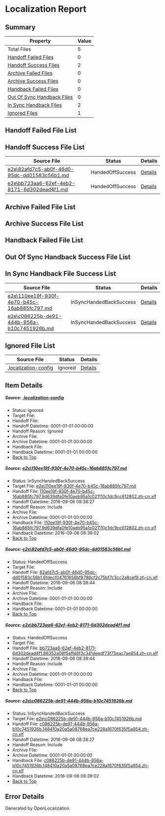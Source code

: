 # <a name='report-top'></a> Localization Report

## Summary
 Property | Value 
 -------- | ----- 
 Total Files | 5
[ Handoff Failed Files ](#handoff-failed-list)| 0
[ Handoff Success Files ](#handoff-success-list)| 2
[ Archive Failed Files ](#archive-failed-list)| 0
[ Archive Success Files ](#archive-success-list)| 0
[ Handback Failed Files ](#handback-failed-list)| 0
[ Out Of Sync Handback Files ](#outofsync-handback-success-list)| 0
[ In Sync Handback Files ](#insync-handback-success-list)| 2
[ Ignored Files ](#ignored-list)| 1

## <a name='handoff-failed-list'></a> Handoff Failed File List

## <a name='handoff-success-list'></a> Handoff Success File List
 Source File | Status | Details 
 ----------- | ------ | ------- 
 [e2e\82afd7c5-ab0f-46d0-95dc-dd01583c56b1.md](https://github.com/OpenLocalizationTestOrg/ol-test0/blob/2be1230e1dabdb15e8ff7c6e3d9220578474e2b7/e2e/82afd7c5-ab0f-46d0-95dc-dd01583c56b1.md) | HandedOffSuccess | [Details](#9cc44ef998848af0d69fd47753cf01c08e0c3b7b2)
 [e2e\bb723aa6-62ef-4eb2-8171-6d302dead4f1.md](https://github.com/OpenLocalizationTestOrg/ol-test0/blob/2be1230e1dabdb15e8ff7c6e3d9220578474e2b7/e2e/bb723aa6-62ef-4eb2-8171-6d302dead4f1.md) | HandedOffSuccess | [Details](#22dce10b8d2af987b0ef31ad7074050e511d62cd3)

## <a name='archive-failed-list'></a> Archive Failed File List

## <a name='archive-success-list'></a> Archive Success File List

## <a name='handback-failed-list'></a> Handback Failed File List

## <a name='outofsync-handback-success-list'></a> Out Of Sync Handback Success File List

## <a name='insync-handback-success-list'></a> In Sync Handback File Success List
 Source File | Status | Details 
 ----------- | ------ | ------- 
 [e2e\110ee19f-930f-4e70-b45c-16ab885fc797.md](https://github.com/OpenLocalizationTestOrg/ol-test0/blob/6bbe59e3137bda7925152250914f5dd084fd197b/e2e/110ee19f-930f-4e70-b45c-16ab885fc797.md) | InSyncHandedBackSuccess | [Details](#fc32d4053143637bb40ee4a284f16562ac8104fe1)
 [e2e\c086225b-de91-444b-956a-b10c7451926b.md](https://github.com/OpenLocalizationTestOrg/ol-test0/blob/6bbe59e3137bda7925152250914f5dd084fd197b/e2e/c086225b-de91-444b-956a-b10c7451926b.md) | InSyncHandedBackSuccess | [Details](#89ae997d9d302c59b204b2a4a8fd7d57733e089c4)

## <a name='ignored-list'></a> Ignored File List
 Source File | Status | Details 
 ----------- | ------ | ------- 
 [.localization-config](https://github.com/OpenLocalizationTestOrg/ol-test0/blob/2be1230e1dabdb15e8ff7c6e3d9220578474e2b7/.localization-config) | Ignored | [Details](#3d4f252ac210baf56311d7e97dcc2db10974dbd20)

## Item Details
##### <a name='3d4f252ac210baf56311d7e97dcc2db10974dbd20'></a> Source: [.localization-config](https://github.com/OpenLocalizationTestOrg/ol-test0/blob/2be1230e1dabdb15e8ff7c6e3d9220578474e2b7/.localization-config)
* Status: Ignored
* Target File: 
* Handoff File: 
* Handoff Datetime: 0001-01-01 00:00:00
* Handoff Reason: Ignored
* Archive File: 
* Archive Datetime: 0001-01-01 00:00:00
* Handback File: 
* Handback Datetime: 0001-01-01 00:00:00
* [Back to Top](#report-top)

##### <a name='fc32d4053143637bb40ee4a284f16562ac8104fe1'></a> Source: [e2e\110ee19f-930f-4e70-b45c-16ab885fc797.md](https://github.com/OpenLocalizationTestOrg/ol-test0/blob/6bbe59e3137bda7925152250914f5dd084fd197b/e2e/110ee19f-930f-4e70-b45c-16ab885fc797.md)
* Status: InSyncHandedBackSuccess
* Target File: [e2e\110ee19f-930f-4e70-b45c-16ab885fc797.md](https://github.com/OpenLocalizationTestOrg/ol-test0-zhcn/blob/fb1b8da66c2dbcb529beb079baf30fba003534c2/e2e/110ee19f-930f-4e70-b45c-16ab885fc797.md)
* Handoff File: [110ee19f-930f-4e70-b45c-16ab885fc797.9d639dfa0fe10aeb95a1c021110c1dc9cc612802.zh-cn.xlf](https://github.com/OpenLocalizationTestOrg/ol-test0-handoff/blob/ee88db7df8c1c31cfd2df55c23a19e978fa2aa5a/ol-handoff/OpenLocalizationTestOrg/ol-test0-zhcn/ci/high/110ee19f-930f-4e70-b45c-16ab885fc797.9d639dfa0fe10aeb95a1c021110c1dc9cc612802.zh-cn.xlf)
* Handoff Datetime: 2016-09-06 08:38:27
* Handoff Reason: Include
* Archive File: 
* Archive Datetime: 0001-01-01 00:00:00
* Handback File: [110ee19f-930f-4e70-b45c-16ab885fc797.9d639dfa0fe10aeb95a1c021110c1dc9cc612802.zh-cn.xlf](https://github.com/OpenLocalizationTestOrg/ol-test0-handback/blob/eb5d99f6dc8358c3847bfe5834afa8be552c3e4f/ol-handback/OpenLocalizationTestOrg/ol-test0-zhcn/ci/high/110ee19f-930f-4e70-b45c-16ab885fc797.9d639dfa0fe10aeb95a1c021110c1dc9cc612802.zh-cn.xlf)
* Handback Datetime: 2016-09-06 08:39:02
* [Back to Top](#report-top)

##### <a name='9cc44ef998848af0d69fd47753cf01c08e0c3b7b2'></a> Source: [e2e\82afd7c5-ab0f-46d0-95dc-dd01583c56b1.md](https://github.com/OpenLocalizationTestOrg/ol-test0/blob/2be1230e1dabdb15e8ff7c6e3d9220578474e2b7/e2e/82afd7c5-ab0f-46d0-95dc-dd01583c56b1.md)
* Status: HandedOffSuccess
* Target File: 
* Handoff File: [82afd7c5-ab0f-46d0-95dc-dd01583c56b1.6fdecf04761656bf8788cf2c75bf7c3cc2a8cef9.zh-cn.xlf](https://github.com/OpenLocalizationTestOrg/ol-test0-handoff/blob/e6471dcac7c2a44850195c8c33b83e159d66fd83/ol-handoff/OpenLocalizationTestOrg/ol-test0-zhcn/ci/ht/82afd7c5-ab0f-46d0-95dc-dd01583c56b1.6fdecf04761656bf8788cf2c75bf7c3cc2a8cef9.zh-cn.xlf)
* Handoff Datetime: 2016-09-06 08:39:44
* Handoff Reason: Include
* Archive File: 
* Archive Datetime: 0001-01-01 00:00:00
* Handback File: 
* Handback Datetime: 0001-01-01 00:00:00
* [Back to Top](#report-top)

##### <a name='22dce10b8d2af987b0ef31ad7074050e511d62cd3'></a> Source: [e2e\bb723aa6-62ef-4eb2-8171-6d302dead4f1.md](https://github.com/OpenLocalizationTestOrg/ol-test0/blob/2be1230e1dabdb15e8ff7c6e3d9220578474e2b7/e2e/bb723aa6-62ef-4eb2-8171-6d302dead4f1.md)
* Status: HandedOffSuccess
* Target File: 
* Handoff File: [bb723aa6-62ef-4eb2-8171-6d302dead4f1.86352a08f5aff48f3c341deedf73f75eac7ae954.zh-cn.xlf](https://github.com/OpenLocalizationTestOrg/ol-test0-handoff/blob/e6471dcac7c2a44850195c8c33b83e159d66fd83/ol-handoff/OpenLocalizationTestOrg/ol-test0-zhcn/ci/ht/bb723aa6-62ef-4eb2-8171-6d302dead4f1.86352a08f5aff48f3c341deedf73f75eac7ae954.zh-cn.xlf)
* Handoff Datetime: 2016-09-06 08:39:44
* Handoff Reason: Include
* Archive File: 
* Archive Datetime: 0001-01-01 00:00:00
* Handback File: 
* Handback Datetime: 0001-01-01 00:00:00
* [Back to Top](#report-top)

##### <a name='89ae997d9d302c59b204b2a4a8fd7d57733e089c4'></a> Source: [e2e\c086225b-de91-444b-956a-b10c7451926b.md](https://github.com/OpenLocalizationTestOrg/ol-test0/blob/6bbe59e3137bda7925152250914f5dd084fd197b/e2e/c086225b-de91-444b-956a-b10c7451926b.md)
* Status: InSyncHandedBackSuccess
* Target File: [e2e\c086225b-de91-444b-956a-b10c7451926b.md](https://github.com/OpenLocalizationTestOrg/ol-test0-zhcn/blob/fb1b8da66c2dbcb529beb079baf30fba003534c2/e2e/c086225b-de91-444b-956a-b10c7451926b.md)
* Handoff File: [c086225b-de91-444b-956a-b10c7451926b.148410a20a5a08768ea7ce228a1670f635f5a954.zh-cn.xlf](https://github.com/OpenLocalizationTestOrg/ol-test0-handoff/blob/ee88db7df8c1c31cfd2df55c23a19e978fa2aa5a/ol-handoff/OpenLocalizationTestOrg/ol-test0-zhcn/ci/high/c086225b-de91-444b-956a-b10c7451926b.148410a20a5a08768ea7ce228a1670f635f5a954.zh-cn.xlf)
* Handoff Datetime: 2016-09-06 08:38:27
* Handoff Reason: Include
* Archive File: 
* Archive Datetime: 0001-01-01 00:00:00
* Handback File: [c086225b-de91-444b-956a-b10c7451926b.148410a20a5a08768ea7ce228a1670f635f5a954.zh-cn.xlf](https://github.com/OpenLocalizationTestOrg/ol-test0-handback/blob/eb5d99f6dc8358c3847bfe5834afa8be552c3e4f/ol-handback/OpenLocalizationTestOrg/ol-test0-zhcn/ci/high/c086225b-de91-444b-956a-b10c7451926b.148410a20a5a08768ea7ce228a1670f635f5a954.zh-cn.xlf)
* Handback Datetime: 2016-09-06 08:39:02
* [Back to Top](#report-top)


## Error Details

Generated by OpenLocalization.
